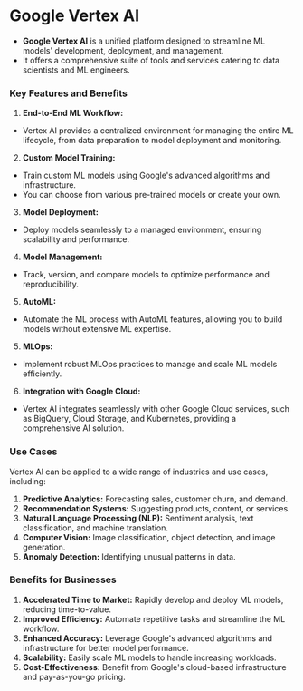 # Google Vertex AI

- **Google Vertex AI** is a unified platform designed to streamline ML models' development, deployment, and management.
- It offers a comprehensive suite of tools and services catering to data scientists and ML engineers.

### Key Features and Benefits

1. **End-to-End ML Workflow:** 
- Vertex AI provides a centralized environment for managing the entire ML lifecycle, from data preparation to model deployment and monitoring.

2. **Custom Model Training:** 
- Train custom ML models using Google's advanced algorithms and infrastructure.
- You can choose from various pre-trained models or create your own.

3. **Model Deployment:** 
- Deploy models seamlessly to a managed environment, ensuring scalability and performance.

4. **Model Management:** 
- Track, version, and compare models to optimize performance and reproducibility.

5. **AutoML:** 
- Automate the ML process with AutoML features, allowing you to build models without extensive ML expertise.

5. **MLOps:** 
- Implement robust MLOps practices to manage and scale ML models efficiently.

6. **Integration with Google Cloud:** 
- Vertex AI integrates seamlessly with other Google Cloud services, such as BigQuery, Cloud Storage, and Kubernetes, providing a comprehensive AI solution.

### Use Cases

Vertex AI can be applied to a wide range of industries and use cases, including:

1. **Predictive Analytics:** Forecasting sales, customer churn, and demand.
2. **Recommendation Systems:** Suggesting products, content, or services.
3. **Natural Language Processing (NLP):** Sentiment analysis, text classification, and machine translation.
4. **Computer Vision:** Image classification, object detection, and image generation.
5. **Anomaly Detection:** Identifying unusual patterns in data.

### Benefits for Businesses

1. **Accelerated Time to Market:** Rapidly develop and deploy ML models, reducing time-to-value.
2. **Improved Efficiency:** Automate repetitive tasks and streamline the ML workflow.
3. **Enhanced Accuracy:** Leverage Google's advanced algorithms and infrastructure for better model performance.
4. **Scalability:** Easily scale ML models to handle increasing workloads.
5. **Cost-Effectiveness:** Benefit from Google's cloud-based infrastructure and pay-as-you-go pricing.
